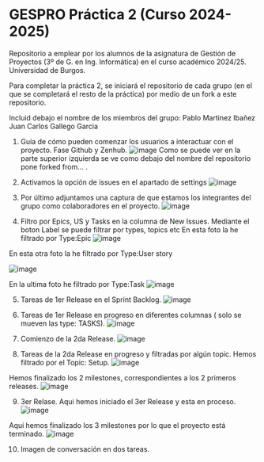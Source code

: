 # GESPRO Práctica 2 (Curso 2024-2025)
Repositorio a emplear por los alumnos de la asignatura de Gestión de Proyectos (3º de G. en Ing. Informática) en el curso académico 2024/25. Universidad de Burgos.

Para completar la práctica 2, se iniciará el repositorio de cada grupo (en el que se completará el resto de la práctica) por medio de un fork a este repositorio.

Incluid debajo el nombre de los miembros del grupo:
Pablo Martinez Ibañez
Juan Carlos Gallego Garcia

1. Guía de cómo pueden comenzar los usuarios a interactuar con el proyecto. Fase Github y Zenhub.
![image](https://github.com/user-attachments/assets/791fba9f-4db0-43c9-9037-98daa2d67778)
Como se puede ver en la parte superior izquierda se ve como debajo del nombre del repositorio pone forked from... .

2. Activamos la opción de issues en el apartado de settings
![image](https://github.com/user-attachments/assets/693eee58-0230-4ac0-8695-7a006164367b)

3. Por último adjuntamos una captura de que estamos los integrantes del grupo como colaboradores en el proyecto.
![image](https://github.com/user-attachments/assets/b2d45b03-39cd-4c14-8e59-de4b033c0f69)

4. Filtro por Epics, US y Tasks en la columna de New Issues.
Mediante el boton Label se puede filtrar por types, topics etc
En esta foto la he filtrado por Type:Epic
![image](https://github.com/user-attachments/assets/d4c94b23-a4d5-4bb9-9ae8-69252a155d0a)

En esta otra foto la he filtrado por Type:User story

![image](https://github.com/user-attachments/assets/3e9eb9b0-b81e-4dbf-bddc-05498a077b61)

En la ultima foto he filtrado por Type:Task
![image](https://github.com/user-attachments/assets/c606b925-cbd8-4852-9b94-ed489b73d878)


5. Tareas de 1er Release en el Sprint Backlog.
![image](https://github.com/user-attachments/assets/1262f757-82e2-43de-89d2-8a45c8a14f87)

6. Tareas de 1er Release en progreso en diferentes columnas ( solo se mueven las type: TASKS).
![image](https://github.com/user-attachments/assets/83491aff-4ad6-418d-850e-e89bf866a94d)


7. Comienzo de la 2da Release.
![image](https://github.com/user-attachments/assets/a24c3d36-1ee9-47fb-8bb2-70a99535fad7)

8. Tareas de la 2da Release en progreso y filtradas por algún topic.
Hemos filtrado por el Topic: Setup.
![image](https://github.com/user-attachments/assets/0bffd863-1b53-40ac-a035-b42dd8e53876)

Hemos finalizado los 2 milestones, correspondientes a los 2 primeros releases.
![image](https://github.com/user-attachments/assets/4a8e1ba7-4fc0-43cc-b5d1-40cb23deaad0)

9. 3er Relase.
Aqui hemos iniciado el 3er Release y esta en proceso.
![image](https://github.com/user-attachments/assets/18c08150-2bcb-40fe-905b-e19b926ca1b3)

Aquí hemos finalizado los 3 milestones por lo que el proyecto está terminado.
![image](https://github.com/user-attachments/assets/8e9468c9-c5f7-46cd-9fc5-dc60cf66e6a3)

10. Imagen de conversación en dos tareas.



